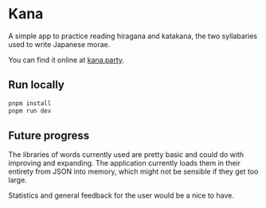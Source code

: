 # Kana

A simple app to practice reading hiragana and katakana, the two syllabaries used to write Japanese morae.

You can find it online at [kana.party](https://kana.party).

## Run locally

```sh
pnpm install
pnpm run dev
```

## Future progress

The libraries of words currently used are pretty basic and could do with improving and expanding. The application currently loads them in their entirety from JSON into memory, which might not be sensible if they get too large.

Statistics and general feedback for the user would be a nice to have.

